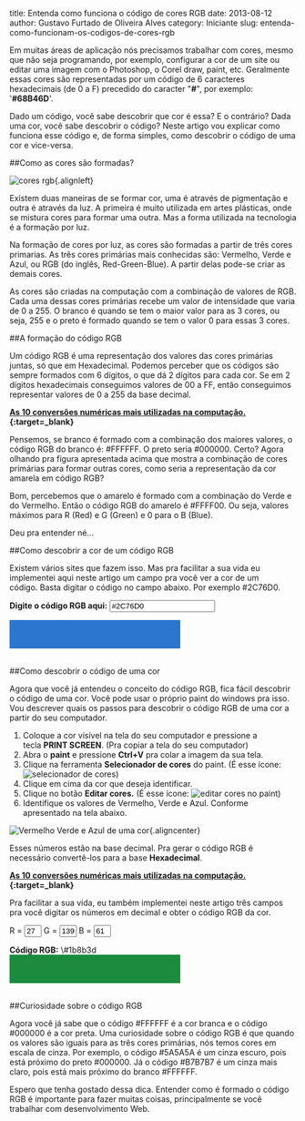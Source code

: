 title: Entenda como funciona o código de cores RGB
date: 2013-08-12
author: Gustavo Furtado de Oliveira Alves
category: Iniciante
slug: entenda-como-funcionam-os-codigos-de-cores-rgb

Em muitas áreas de aplicação nós precisamos trabalhar com cores, mesmo
que não seja programando, por exemplo, configurar a cor de um site ou
editar uma imagem com o Photoshop, o Corel draw, paint, etc. Geralmente
essas cores são representadas por um código de 6 caracteres hexadecimais
(de 0 a F) precedido do caracter "**\#**", por exemplo: '**\#68B46D**'.

Dado um código, você sabe descobrir que cor é essa? E o contrário? Dada
uma cor, você sabe descobrir o código? Neste artigo vou explicar como
funciona esse código e, de forma simples, como descobrir o código de uma
cor e vice-versa.

##Como as cores são formadas?

![cores
rgb](/images/entenda-como-funcionam-os-codigos-de-cores-rgb/cores-rgb.jpg){.alignleft}

Existem duas maneiras de se formar cor, uma é através de pigmentação e
outra é através da luz. A primeira é muito utilizada em artes plásticas,
onde se mistura cores para formar uma outra. Mas a forma utilizada na
tecnologia é a formação por luz.

Na formação de cores por luz, as cores são formadas a partir de três
cores primarias. As três cores primárias mais conhecidas são: Vermelho,
Verde e Azul, ou RGB (do inglês, Red-Green-Blue). A partir delas pode-se
criar as demais cores.

As cores são criadas na computação com a combinação de valores de RGB.
Cada uma dessas cores primárias recebe um valor de intensidade que varia
de 0 a 255. O branco é quando se tem o maior valor para as 3 cores, ou
seja, 255 e o preto é formado quando se tem o valor 0 para essas 3
cores.

##A formação do código RGB

Um código RGB é uma representação dos valores das cores primárias
juntas, só que em Hexadecimal. Podemos perceber que os códigos são
sempre formados com 6 dígitos, o que dá 2 dígitos para cada cor. Se em 2
dígitos hexadecimais conseguimos valores de 00 a FF, então conseguimos
representar valores de 0 a 255 da base decimal.

**[As 10 conversões numéricas mais utilizadas na
computação.](http://www.dicasdeprogramacao.com.br/as-10-conversoes-numericas-mais-utilizadas-na-computacao/ "As 10 conversões numéricas mais utilizadas na computação"){:target=\_blank}**

Pensemos, se branco é formado com a combinação dos maiores valores, o
código RGB do branco é: \#FFFFFF. O preto seria \#000000. Certo? Agora
olhando pra figura apresentada acima que mostra a combinação de cores
primárias para formar outras cores, como seria a representação da cor
amarela em código RGB?

Bom, percebemos que o amarelo é formado com a combinação do Verde e do
Vermelho. Então o código RGB do amarelo é \#FFFF00. Ou seja, valores
máximos para R (Red) e G (Green) e 0 para o B (Blue).

Deu pra entender né...

##Como descobrir a cor de um código RGB

Existem vários sites que fazem isso. Mas pra facilitar a sua vida eu
implementei aqui neste artigo um campo pra você ver a cor de um
código. Basta digitar o código no campo abaixo. Por exemplo \#2C76D0.

**Digite o código RGB aqui:**
<input id="txtCor" type="text" value="#2C76D0" oninput="changeColor()"></input>
<div id="representacaoDaCor" style="background-color: #2c76d0; height:50px; width:300px;">
</div>
<br/>

##Como descobrir o código de uma cor

Agora que você já entendeu o conceito do código RGB, fica fácil
descobrir o código de uma cor. Você pode usar o próprio paint do windows
pra isso. Vou descrever quais os passos para descobrir o código RGB de
uma cor a partir do seu computador.

1.  Coloque a cor visível na tela do seu computador e pressione a
    tecla **PRINT SCREEN**. (Pra copiar a tela do seu computador)
2.  Abra o **paint** e pressione **Ctrl+V** pra colar a imagem da
    sua tela.
3.  Clique na ferramenta **Selecionador de cores** do paint. (É esse
    ícone: ![selecionador de
    cores](/images/entenda-como-funcionam-os-codigos-de-cores-rgb/selecionador-de-cores.png))
4.  Clique em cima da cor que deseja identificar.
5.  Clique no botão **Editar cores.** (É esse ícone: ![editar cores no
    paint](/images/entenda-como-funcionam-os-codigos-de-cores-rgb/editar-cores.png))
6.  Identifique os valores de Vermelho, Verde e Azul. Conforme
    apresentado na tela abaixo.

![Vermelho Verde e Azul de uma
cor](/images/entenda-como-funcionam-os-codigos-de-cores-rgb/tela-que-identifica-os-valores-de-rgb.png){.aligncenter}

Esses números estão na base decimal. Pra gerar o código RGB é necessário
convertê-los para a base **Hexadecimal**.

**[As 10 conversões numéricas mais utilizadas na
computação.](http://www.dicasdeprogramacao.com.br/as-10-conversoes-numericas-mais-utilizadas-na-computacao/ "As 10 conversões numéricas mais utilizadas na computação"){:target=\_blank}**

Pra facilitar a sua vida, eu também implementei neste artigo três campos
pra você digitar os números em decimal e obter o código RGB da cor.

R =
<input id="txtR" style="width: 30px;" type="text" value="27" oninput="changeRGB()"></input>
G =
<input id="txtG" style="width: 30px;" type="text" value="139" oninput="changeRGB()"></input>
B =
<input id="txtB" style="width: 30px;" type="text" value="61" oninput="changeRGB()"></input>

<div id="codigoRGB">
<b>Código RGB:</b> \#1b8b3d
<div style="background-color:#1b8b3d; height:50px; width:300px;"></div>
</div>
<br/>

##Curiosidade sobre o código RGB

Agora você já sabe que o código \#FFFFFF é a cor branca e o código
\#000000 é a cor preta. Uma curiosidade sobre o código RGB é que quando
os valores são iguais para as três cores primárias, nós temos cores em
escala de cinza. Por exemplo, o código \#5A5A5A é um cinza escuro, pois
está próximo do preto \#000000. Já o código \#B7B7B7 é um cinza mais
claro, pois está mais próximo do branco \#FFFFFF.

Espero que tenha gostado dessa dica. Entender como é formado o código
RGB é importante para fazer muitas coisas, principalmente se você
trabalhar com desenvolvimento Web.

<script type="text/javascript" src="/images/entenda-como-funcionam-os-codigos-de-cores-rgb/rgbscript.js"></script>
